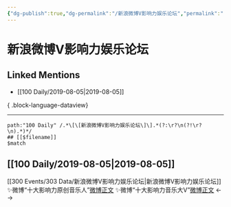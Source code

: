 ```yaml
---
{"dg-publish":true,"dg-permalink":"/新浪微博V影响力娱乐论坛","permalink":"/新浪微博V影响力娱乐论坛/","created":"2023-03-27T17:36:41.000+08:00","updated":"2023-04-10T16:47:30.000+08:00"}
---
```


# 新浪微博V影响力娱乐论坛

## Linked Mentions
- [[100 Daily/2019-08-05\|2019-08-05]]

{ .block-language-dataview}

---

```expander
path:"100 Daily" /.*\[\[新浪微博V影响力娱乐论坛\]\].*(?:\r?\n(?!\r?\n).*)*/
## [[$filename]]
$match
```
## [[100 Daily/2019-08-05\|2019-08-05]]
[[300 Events/303 Data/新浪微博V影响力娱乐论坛\|新浪微博V影响力娱乐论坛]]
✨微博“十大影响力原创音乐人”[微博正文](https://m.weibo.cn/6466290670/4401925006832059)
✨微博“十大影响力音乐大V”[微博正文](https://m.weibo.cn/6466290670/4401951326443443)
<-->